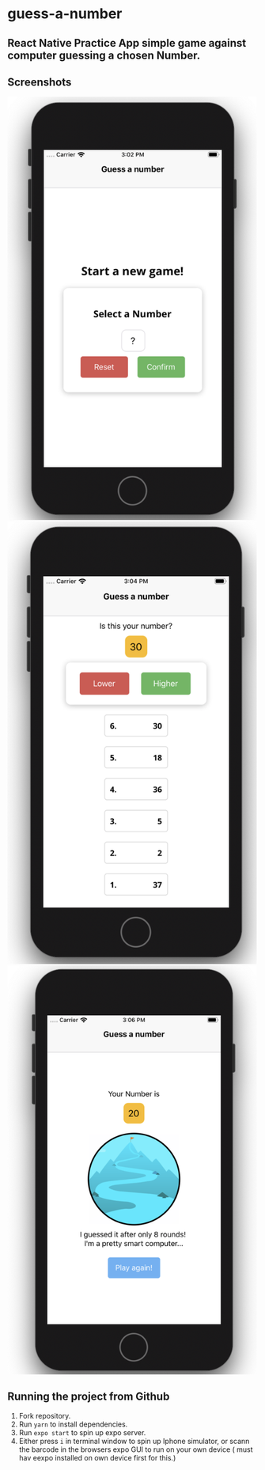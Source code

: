 # guess-a-number

## React Native Practice App simple game against computer guessing a chosen Number.

## Screenshots

![Game start - pick a number](https://github.com/Nschulz88/guess-a-number/blob/master/assets/screenshots/startgame.png)
![Game](https://github.com/Nschulz88/guess-a-number/blob/master/assets/screenshots/activegame.png)
![Game End](https://github.com/Nschulz88/guess-a-number/blob/master/assets/screenshots/endgame.png)

## Running the project from Github

1. Fork repository.
2. Run `yarn` to install dependencies.
3. Run `expo start` to spin up expo server.
4. Either press `i` in terminal window to spin up Iphone simulator, or scann the barcode in the browsers expo GUI to run on your own device ( must hav eexpo installed on own device first for this.)
